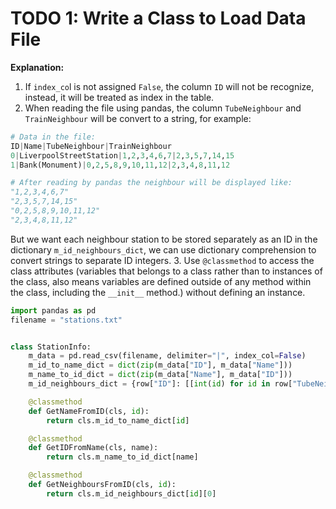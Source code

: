 # TODO 1: Write a Class to Load Data File

**Explanation:**
1. If `index_co`l is not assigned `False`, the column `ID` will not be recognize, instead, it will be treated as index in the table.
2. When reading the file using pandas, the column `TubeNeighbour` and `TrainNeighbour` will be convert to a string, for example:
```py
# Data in the file:
ID|Name|TubeNeighbour|TrainNeighbour
0|LiverpoolStreetStation|1,2,3,4,6,7|2,3,5,7,14,15
1|Bank(Monument)|0,2,5,8,9,10,11,12|2,3,4,8,11,12

# After reading by pandas the neighbour will be displayed like:
"1,2,3,4,6,7"
"2,3,5,7,14,15"
"0,2,5,8,9,10,11,12"
"2,3,4,8,11,12"
```
But we want each neighbour station to be stored separately as an ID in the dictionary `m_id_neighbours_dict`, we can use dictionary comprehension to convert strings to separate ID integers.
3. Use `@classmethod` to access the class attributes (variables that belongs to a class rather than to instances of the class, also means variables are defined outside of any method within the class, including the `__init__` method.) without defining an instance.


```py
import pandas as pd
filename = "stations.txt"


class StationInfo:
    m_data = pd.read_csv(filename, delimiter="|", index_col=False)
    m_id_to_name_dict = dict(zip(m_data["ID"], m_data["Name"]))
    m_name_to_id_dict = dict(zip(m_data["Name"], m_data["ID"]))
    m_id_neighbours_dict = {row["ID"]: [[int(id) for id in row["TubeNeighbour"] if id != ","], [int(id) for id in row["TrainNeighbour"] if id != ","]] for index, row in m_data.iterrows()}

    @classmethod
    def GetNameFromID(cls, id):
        return cls.m_id_to_name_dict[id]

    @classmethod
    def GetIDFromName(cls, name):
        return cls.m_name_to_id_dict[name]

    @classmethod
    def GetNeighboursFromID(cls, id):
        return cls.m_id_neighbours_dict[id][0]





```
